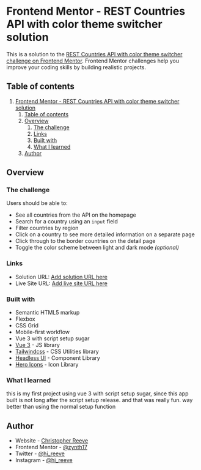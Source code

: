 # Frontend Mentor - REST Countries API with color theme switcher solution

This is a solution to the [REST Countries API with color theme switcher challenge on Frontend Mentor](https://www.frontendmentor.io/challenges/rest-countries-api-with-color-theme-switcher-5cacc469fec04111f7b848ca). Frontend Mentor challenges help you improve your coding skills by building realistic projects. 

## Table of contents

1. [Frontend Mentor - REST Countries API with color theme switcher solution](#frontend-mentor---rest-countries-api-with-color-theme-switcher-solution)
	1. [Table of contents](#table-of-contents)
	2. [Overview](#overview)
		1. [The challenge](#the-challenge)
		2. [Links](#links)
		3. [Built with](#built-with)
		4. [What I learned](#what-i-learned)
	3. [Author](#author)


## Overview

### The challenge

Users should be able to:

- See all countries from the API on the homepage
- Search for a country using an `input` field
- Filter countries by region
- Click on a country to see more detailed information on a separate page
- Click through to the border countries on the detail page
- Toggle the color scheme between light and dark mode *(optional)*

### Links

- Solution URL: [Add solution URL here](https://your-solution-url.com)
- Live Site URL: [Add live site URL here](https://your-live-site-url.com)


### Built with

- Semantic HTML5 markup
- Flexbox
- CSS Grid
- Mobile-first workflow
- Vue 3 with script setup sugar
- [Vue 3](https://v3.vuejs.org/) - JS library
- [Tailwindcss](https://tailwindcss.com/) - CSS Utilities library
- [Headless UI](https://headlessui.dev/) - Component Library
- [Hero Icons](https://heroicons.com/) - Icon Library

### What I learned

this is my first project using vue 3 with script setup sugar, since this app built is not long after the script setup release.
and that was really fun. way better than using the normal setup function


## Author

- Website - [Christopher Reeve](https://creeve.me)
- Frontend Mentor - [@zynth17](https://www.frontendmentor.io/profile/zynth17)
- Twitter - [@hi_reeve](https://twitter.com/hi_reeve)
- Instagram - [@hi_reeve](https://instagram.com/hi_reeve)
